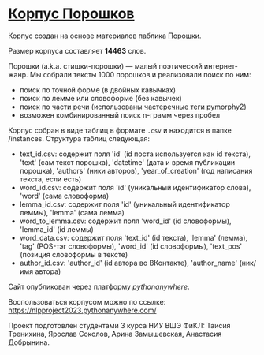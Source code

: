 # [Корпус Порошков](https://nlpproject2023.pythonanywhere.com/)
Корпус создан на основе материалов паблика [Порошки](https://vk.com/sandalporoshki).

Размер корпуса составляет **14463** слов.

Порошки (a.k.a. стишки-порошки) — малый поэтический интернет-жанр. Мы собрали тексты 1000 порошков и реализовали поиск по ним:

* поиск по точной форме (в двойных кавычках)
* поиск по лемме или словоформе (без кавычек)
* поиск по части речи (использованы [частеречные теги pymorphy2](https://pymorphy2.readthedocs.io/en/stable/user/grammemes.html))
* возможен комбинированный поиск n-грамм через пробел

Корпус собран в виде таблиц в формате `.csv` и находится в папке /instances. Структура таблиц следующая:

* text_id.csv: содержит поля 'id' (id поста используется как id текста), 'text' (сам текст порошка), 'datetime' (дата и время публикации порошка), 'authors' (ники авторов), 'year_of_creation' (год написания текста, если есть)
* word_id.csv: содержит поля 'id' (уникальный идентификатор слова), 'word' (сама словоформа)
* lemma_id.csv: содержит поля 'id' (уникальный идентификатор леммы), 'lemma' (сама лемма)
* word_to_lemma.csv: содержит поля 'word_id'	(id словоформы), 'lemma_id' (id леммы)
* word_data.csv: содержит поля 'text_id' (id текста),	'lemma'	(лемма), 'tag' (POS-тэг словоформы), 'word_id' (id словоформы),	'text_pos' (позиция словоформы в тексте)
* author_id.csv: 'author_id' (id автора во ВКонтакте), 'author_name' (ник/имя автора)

Сайт опубликован через платформу *pythonanywhere*. 

Воспользоваться корпусом можно по ссылке: https://nlpproject2023.pythonanywhere.com/

Проект подготовлен студентами 3 курса НИУ ВШЭ ФиКЛ: Таисия Тренихина, Ярослав Соколов, Арина Замышевская, Анастасия Добрынина.
